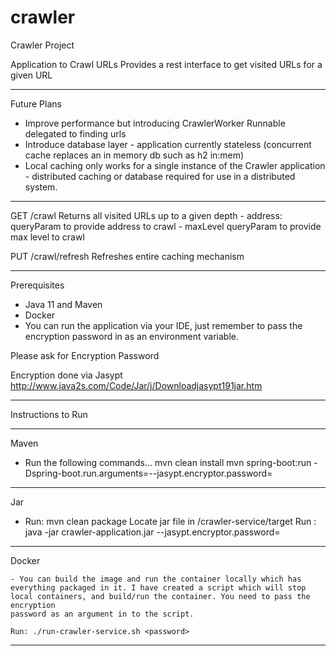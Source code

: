 # crawler

Crawler Project

Application to Crawl URLs
Provides a rest interface to get visited URLs for a given URL

-------------------------

Future Plans

- Improve performance but introducing CrawlerWorker Runnable delegated to finding urls
- Introduce database layer - application currently stateless (concurrent cache replaces an in memory db such as h2 in:mem)
- Local caching only works for a single instance of the Crawler application - distributed caching or database required for
  use in a distributed system.

-------------------------


GET /crawl
    Returns all visited URLs up to a given depth
    - address: queryParam to provide address to crawl
    - maxLevel queryParam to provide max level to crawl

PUT /crawl/refresh
    Refreshes entire caching mechanism

-------------------------

Prerequisites
 - Java 11 and Maven
 - Docker
 - You can run the application via your IDE,
   just remember to pass the encryption password
   in as an environment variable.



Please ask for Encryption Password

Encryption done via Jasypt
http://www.java2s.com/Code/Jar/j/Downloadjasypt191jar.htm


-------------------------

Instructions to Run

-------------------------


Maven
   - Run the following commands...
     mvn clean install
     mvn spring-boot:run -Dspring-boot.run.arguments=--jasypt.encryptor.password=<password>
     
-------------------------

Jar
   - Run: mvn clean package
     Locate jar file in /crawler-service/target
     Run : java -jar crawler-application.jar --jasypt.encryptor.password=<password>
     
-------------------------


Docker

    - You can build the image and run the container locally which has
    everything packaged in it. I have created a script which will stop
    local containers, and build/run the container. You need to pass the encryption
    password as an argument in to the script.

    Run: ./run-crawler-service.sh <password>
    
-------------------------

